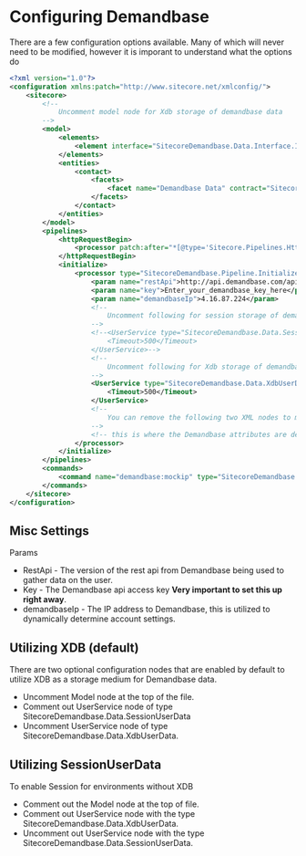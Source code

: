 # Configuring Demandbase
There are a few configuration options available.  Many of which will never need to be modified, however it is imporant to understand what the options do
```xml
<?xml version="1.0"?>
<configuration xmlns:patch="http://www.sitecore.net/xmlconfig/">
	<sitecore>
		<!-- 
			Uncomment model node for Xdb storage of demandbase data
		-->
		<model>
			<elements>
				<element interface="SitecoreDemandbase.Data.Interface.IXdbFacetDemandbaseData, SitecoreDemandbase" implementation="SitecoreDemandbase.Data.XdbFacetDemandbaseData, SitecoreDemandbase" />
			</elements>
			<entities>
				<contact>
					<facets>
						<facet name="Demandbase Data" contract="SitecoreDemandbase.Data.XdbFacetDemandbaseData, SitecoreDemandbase" />
					</facets>
				</contact>
			</entities>
		</model>
		<pipelines>
			<httpRequestBegin>
				<processor patch:after="*[@type='Sitecore.Pipelines.HttpRequest.EnsureServerUrl, Sitecore.Kernel']" type="SitecoreDemandbase.Pipeline.HttpRequestBegin.ValidateUser, SitecoreDemandbase" />
			</httpRequestBegin>
			<initialize>
				<processor type="SitecoreDemandbase.Pipeline.Initialize.InitializeDemandbase, SitecoreDemandbase" >
					<param name="restApi">http://api.demandbase.com/api/v2/ip.json</param>
					<param name="key">Enter_your_demandbase_key_here</param>
					<param name="demandbaseIp">4.16.87.224</param>
					<!-- 
						Uncomment following for session storage of demandbase data
					-->
					<!--<UserService type="SitecoreDemandbase.Data.SessionUserData, SitecoreDemandbase">
						<Timeout>500</Timeout>
					</UserService>-->
					<!-- 
						Uncomment following for Xdb storage of demandbase data
					-->
					<UserService type="SitecoreDemandbase.Data.XdbUserData, SitecoreDemandbase">
						<Timeout>500</Timeout>
					</UserService>
					<!--
						You can remove the following two XML nodes to manually manage Demandbase Rules.  They are located here /sitecore/system/Settings/Rules/Definitions/Demandbase
					-->
					<!-- this is where the Demandbase attributes are defined, omitted for space concerns -->
				</processor>
			</initialize>
		</pipelines>
		<commands>
			<command name="demandbase:mockip" type="SitecoreDemandbase.Commands.MockIp, SitecoreDemandbase" />
		</commands>
	</sitecore>
</configuration>
```

## Misc Settings
Params
* RestApi - The version of the rest api from Demandbase being used to gather data on the user.
* Key - The Demandbase api access key **Very important to set this up right away**.
* demandbaseIp - The IP address to Demandbase, this is utilized to dynamically determine account settings.

## Utilizing XDB (default)
There are two optional configuration nodes that are enabled by default to utilize XDB as a storage medium for Demandbase data.
* Uncomment Model node at the top of the file.
* Comment out UserService node of type SitecoreDemandbase.Data.SessionUserData
* Uncomment UserService node of type SitecoreDemandbase.Data.XdbUserData.

## Utilizing SessionUserData
To enable Session for environments without XDB 
* Comment out the Model node at the top of file.
* Comment out UserService node with the type SitecoreDemandbase.Data.XdbUserData.
* Uncomment out UserService node with the type SitecoreDemandbase.Data.SessionUserData.
